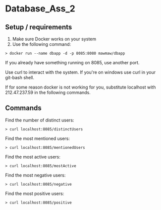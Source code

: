 # Database_Ass_2

## Setup / requirements

1. Make sure Docker works on your system
2. Use the following command:
```
> docker run --name dbapp -d -p 8085:8080 mawmaw/dbapp
```
If you already have something running on 8085, use another port.

Use curl to interact with the system. If you're on windows use curl in your git-bash shell.

If for some reason docker is not working for you, substitute localhost with 212.47.237.59 in the following commands.

## Commands

Find the number of distinct users:
```
> curl localhost:8085/distinctUsers
```

Find the most mentioned users:
```
> curl localhost:8085/mentionedUsers
```

Find the most active users:
```
> curl localhost:8085/mostActive
```

Find the most negative users:
```
> curl localhost:8085/negative
```

Find the most positive users:
```
> curl localhost:8085/positive
```
